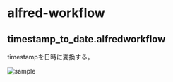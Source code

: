 # alfred-workflow

## timestamp_to_date.alfredworkflow
timestampを日時に変換する。

![sample](https://cloud.githubusercontent.com/assets/12387636/13593175/6830d89e-e53c-11e5-889d-494cadec1190.gif)
